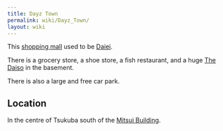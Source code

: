 ```yaml
---
title: Dayz Town
permalink: wiki/Dayz_Town/
layout: wiki
---
```


This [shopping mall](/wiki/Shopping_Malls "wikilink") used to be
[Daiei](/wiki/Daiei "wikilink").

There is a grocery store, a shoe store, a fish restaurant, and a huge
[The Daiso](/wiki/The_Daiso "wikilink") in the basement.

There is also a large and free car park.

Location
--------

In the centre of Tsukuba south of the [Mitsui
Building](/wiki/Mitsui_Building "wikilink").
